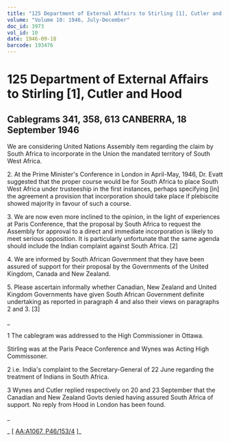 ```yaml
---
title: "125 Department of External Affairs to Stirling [1], Cutler and Hood"
volume: "Volume 10: 1946, July-December"
doc_id: 3973
vol_id: 10
date: 1946-09-18
barcode: 193476
---
```


# 125 Department of External Affairs to Stirling [1], Cutler and Hood

## Cablegrams 341, 358, 613 CANBERRA, 18 September 1946

We are considering United Nations Assembly item regarding the claim by South Africa to incorporate in the Union the mandated territory of South West Africa.

2\. At the Prime Minister's Conference in London in April-May, 1946, Dr. Evatt suggested that the proper course would be for South Africa to place South West Africa under trusteeship in the first instances, perhaps specifying [in] the agreement a provision that incorporation should take place if plebiscite showed majority in favour of such a course.

3\. We are now even more inclined to the opinion, in the light of experiences at Paris Conference, that the proposal by South Africa to request the Assembly for approval to a direct and immediate incorporation is likely to meet serious opposition. It is particularly unfortunate that the same agenda should include the Indian complaint against South Africa. [2]

4\. We are informed by South African Government that they have been assured of support for their proposal by the Governments of the United Kingdom, Canada and New Zealand.

5\. Please ascertain informally whether Canadian, New Zealand and United Kingdom Governments have given South African Government definite undertaking as reported in paragraph 4 and also their views on paragraphs 2 and 3. [3]

_

1 The cablegram was addressed to the High Commissioner in Ottawa.

Stirling was at the Paris Peace Conference and Wynes was Acting High Commissoner.

2 i.e. India's complaint to the Secretary-General of 22 June regarding the treatment of Indians in South Africa.

3 Wynes and Cutler replied respectively on 20 and 23 September that the Canadian and New Zealand Govts denied having assured South Africa of support. No reply from Hood in London has been found.

_

_ [ [AA:A1067, P46/153/4](http://www.naa.gov.au/cgi-bin/Search?O=I&Number=193476) ]_
